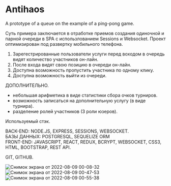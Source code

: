 # Antihaos
А prototype of a queue on the example of a ping-pong game.

Суть примера заключается в отработке приемов создания одиночной и парной очереди в SPA с использлованием Sessions и Websocket.
Проект оптимизирован под развертку мобильного телефона. 

1. Зарегестрированные пользователи услуги перед воходом в очередь видят количество участников он-лайн.
2. После входа видят свою позицию в очереди он-лайн. 
3. Доступна возможность пропустить участника по одному клику. 
4. Доступна возможность выйти из очереди.

ДОПОЛНИТЕЛЬНО.
+ небольшая арифметика в виде статистики сбора очков турниров.
+ возможность записаться на дополнительную услугу (в виде турнира).
+ разделение ролей участников (3 роли юзеров).

Используемый стэк.

BACK-END: NODE.JS, EXPRESS, SESSIONS, WEBSOCKET. <br/>
БАЗЫ ДАННЫХ: POSTGRESQL, SEQUELIZE ORM <br/>
FRONT-END: JAVASCRIPT, REACT, REDUX, BCRYPT, 
WEBSOCKET, CSS3, HTML, BOOTSTRAP, REST API.<br/>

GIT, GITHUB.

![Снимок экрана от 2022-08-09 00-08-32](https://user-images.githubusercontent.com/101925640/183520012-2d213735-446b-4b9c-b417-78592e5f7efc.png)
![Снимок экрана от 2022-08-09 00-47-53](https://user-images.githubusercontent.com/101925640/183520636-481182ce-6383-4bc7-91ea-1002bfdf2095.png)
![Снимок экрана от 2022-08-09 00-55-38](https://user-images.githubusercontent.com/101925640/183521469-cd867827-6b2a-42a1-a5a3-50600edb731c.png)

